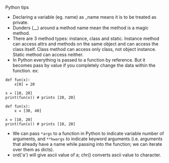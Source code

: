 Python tips
- Declaring a variable (eg. name) as _name means it is to be treated as private.
- Dunders (__) around a method name mean the method is a magic method.
- There are 3 method types: instance, class and static. Instance method can access attrs and methods on the same object and can access the class itself. Class method can access only class, not object instance. Static method can access neither.
- In Python everything is passed to a function by reference. But it becomes pass by value if you completely change the data within the function.
ex:
```
def fun(x):
    x[0] = 20

x = [10, 20]
print(fun(x)) # prints [20, 20]
```
```
def fun(x):
    x = [30, 40]

x = [10, 20]
print(fun(x)) # prints [10, 20]
```
- We can pass ```*args``` to a function in Python to indicate variable number of arguments, and ```**kwargs``` to indicate keyword arguments (i.e. arguments that already have a name while passing into the function; we can iterate over them as dicts).
- ord('a') will give ascii value of a; chr() converts ascii value to character.